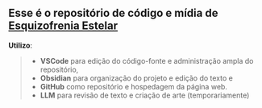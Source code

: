 ## Esse é o repositório de código e mídia de [Esquizofrenia Estelar](https://insomnia33.github.io/esquizofreniaestelar/)


**Utilizo**: 
> * **VSCode** para edição do código-fonte e administração ampla do repositório, 
> * **Obsidian** para organização do projeto e edição do texto e 
> * **GitHub** como repositório e hospedagem da página web.
> * **LLM** para revisão de texto e criação de arte (temporariamente)

